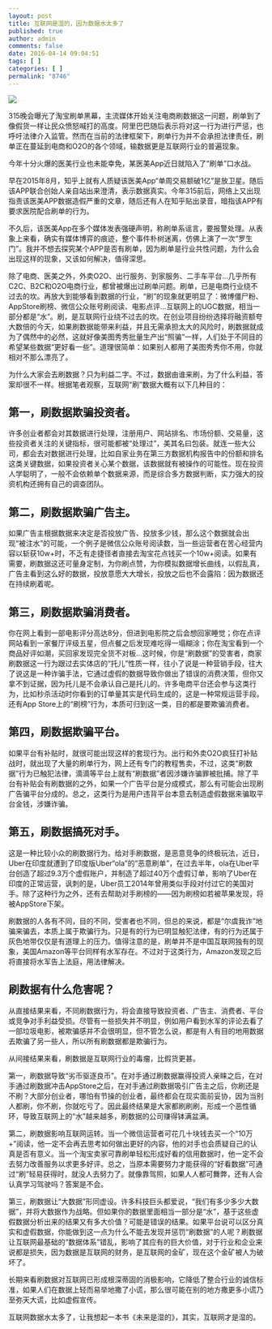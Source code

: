 ```yaml
---
layout: post
title: 互联网是湿的，因为数据水太多了
published: true
author: admin
comments: false
date: 2016-04-14 09:04:51
tags: [ ]
categories: [ ]
permalink: "8746"
---
```

![][1]




315晚会曝光了淘宝刷单黑幕，主流媒体开始关注电商刷数据这一问题，刷单到了像假货一样让民众愤怒喊打的高度。阿里巴巴随后表示将对这一行为进行严惩，也呼吁法律介入监管。然而在当前的法律框架下，刷单行为并不会承担法律责任，刷单正在蔓延到电商和O2O的各个领域，输数据更是互联网行业的普遍现象。

今年十分火爆的医美行业也未能幸免，某医美App近日就陷入了“刷单”口水战。

早在2015年8月，知乎上就有人质疑该医美App“单周交易额破1亿”是放卫星。随后该APP联合创始人亲自站出来澄清，表示数据真实。今年315前后，网络上又出现指责该医美APP数据造假严重的文章，随后还有人在知乎贴出录音，暗指该APP有要求医院配合刷单的行为。

不久后，该医美App在多个媒体发表强硬声明，称刷单系谣言，要报警处理。从表象上来看，确实有媒体博弈的痕迹，整个事件朴树迷离，仿佛上演了一次“罗生门”。我并不想去探究某个APP是否有刷单，因为刷单是行业共性问题，为什么会出现这样的现象，又该如何解决，值得深思。

除了电商、医美之外，外卖O2O、出行服务、到家服务、二手车平台…几乎所有C2C、B2C和O2O电商行业，都曾被爆出过刷单问题。刷单，已是电商行业绕不过去的坎。再放大到能够看到数据的行业，“刷”的现象就更明显了：微博僵尸粉、AppStore刷榜、微信公众账号刷阅读、电影点评…互联网上的UGC数据，相当一部分都是“水”。刷，是互联网行业绕不过去的坎。在创业项目纷纷选择将融资额夸大数倍的今天，如果刷数据能带来利益，并且无需承担太大的风险时，刷数据就成为了偶然中的必然，这就好像美图秀秀批量生产出“照骗”一样，人们处于不同目的希望某些数据“更好看一些”。道理很简单：如果别人都用了美图秀秀你不用，你就相对不那么漂亮了。

为什么大家会去刷数据？只为利益二字。不过，数据由谁来刷，为了什么利益，答案却很不一样。根据笔者观察，互联网“刷”数据大概有以下几种目的：

## 第一，刷数据欺骗投资者。

许多创业者都会对其数据进行处理，注册用户、网站排名、市场份额、交易量，这些投资者关注的关键指标，很可能都被“处理过”，美其名曰包装。就连一些大公司，都会去对数据进行处理，比如自家业务在第三方数据机构报告中的份额和排名这类关键数据，如果投资者关心某个数据，该数据就有被操作的可能性。现在投资人学聪明了，一般不会依赖单个数据来源，而是综合多方数据判断，实力强大的投资机构还拥有自己的调查团队。

## 第二，刷数据欺骗广告主。

如果广告主根据数据来决定是否投放广告、投放多少钱，那么这个数据就会出现“被注水”的可能，一个例子是微信公众账号阅读数，当一些运营者在苦心经营内容以斩获10w+时，不乏有走捷径者直接去淘宝花点钱买一个10w+阅读。如果有需要，刷数据这还可量身定制，为你刷点赞，为你模拟数据增长曲线，以假乱真，广告主看到这么好的数据，投放意愿大大增长，投放之后也不会露陷：因为数据还在持续刷着呢。

## 第三，刷数据欺骗消费者。

你在网上看到一部电影评分高达8分，但进到电影院之后会想回家睡觉；你在点评网站看到一家餐厅评级五星，但点餐之后发现难吃得一塌糊涂；你在淘宝看到一个商品好评如潮，买回家发现完全货不对板…这时候，你是“刷数据”的受害者，商家刷数据这一行为跟过去实体店的“托儿”性质一样，往小了说是一种营销手段，往大了说这是一种诈骗手法，它通过虚假的数据导致你做出了错误的消费决策，但你又拿不到证据，因为托儿是不会承认自己是托儿的。许多电商平台还会参与这类行为，比如秒杀活动时你看到的订单量其实是代码生成的，这是一种常规运营手段。还有App Store上的“刷榜”行为，本质可归到这一类，目的都是要欺骗消费者。

## 第四，刷数据欺骗平台。

如果平台有补贴时，就很可能出现这样的套现行为。出行和外卖O2O疯狂打补贴战时，就出现了大量的刷单行为，网上还有专门的教程售卖，不过，这类“刷数据”行为已触犯法律，滴滴等平台上就有“刷数据”者因涉嫌诈骗罪被批捕。除了平台有补贴会有刷数据的之外，如果一个广告平台是分成模式，那么有可能会出现刷广告骗平台分成的。总之，这类行为是用户违背平台本意去制造虚假数据来骗取平台金钱，涉嫌诈骗。

## 第五，刷数据搞死对手。

这是一种比较小众的刷数据行为。给对手刷数据，是恶意竞争的终极玩法，近日，Uber在印度就遭到了印度版Uber“ola”的“恶意刷单”，在过去半年，ola在Uber平台创造了超过9.3万个虚假账户，并制造了超过40万个虚假订单，影响了Uber在印度的正常运营，讽刺的是，Uber员工2014年曾用类似手段对付过它的美国对手。除了这种行为之外，还有去帮助对手刷榜的——因为刷榜如若被苹果发现，将被AppStore下架。

刷数据的人各有不同，目的不同，受害者也不同，但总的来说，都是“尔虞我诈”地骗来骗去，本质上属于欺骗行为。只是有的行为已明显触犯法律，有的行为还属于灰色地带仅仅是有道理上的压力。值得注意的是，刷单并不是中国互联网独有的现象，美国Amazon等平台同样有水军存在。不过对于这类行为，Amazon发现之后将直接将水军告上法庭，用法律解决。

## 刷数据有什么危害呢？

从直接结果来看，不同刷数据行为，将会直接导致投资者、广告主、消费者、平台或竞争对手利益受损。尽管有一些损失并不明显，例如用户看到水军的评论去看了一部垃圾电影，被欺骗感并不会很明显，但不管怎么说，都是有人有目的地用数据去欺骗了另一些人，所以所有刷数据都是欺骗行为。

从间接结果来看，刷数据是互联网行业的毒瘤，比假货更甚。

第一，刷数据导致“劣币驱逐良币”。在对手通过刷数据赢得投资人亲睐之后，在对手通过刷数据冲击AppStore之后，在对手通过刷数据吸引广告主之后，你刷还是不刷？大部分创业者，哪怕有节操的创业者，最终都会在现实面前妥协，因为当别人都刷，你不刷，你就吃亏了。因此最终结果是大家都刷刷刷，形成一个恶性循环，导致互联网上的“水”越来越多，刷数据的公司赚得钵满盆满。

第二，刷数据影响互联网运转。当一个微信运营者可花几十块钱去买一个“10万+”阅读，他一定不会再去思考如何做出更好的内容，他的对手也会质疑自己的认真是否有意义。当一个淘宝卖家可靠刷单轻松形成好看的信用数据时，他一定不会去努力改善服务以求更多好评。总之，当原本需要努力才能获得的“好看数据”可通过“刷”轻易获得时，就没人去努力了。就像靠驾照，如果人人都可舞弊，还有人会认真学习驾驶吗？答案是不会。

第三，刷数据让“大数据”形同虚设。许多科技巨头都爱说，“我们有多少多少大数据”，并将大数据作为战略。但如果你的数据里面相当一部分是“水”，基于这些虚假数据分析出来的结果又有多大价值？可能是错误的结果。如果平台说可以区分真实和虚假数据，你能做到这一点为什么不能去发现并惩罚“刷数据”的人呢？刷数据让互联网最基础的“数据体系”错乱，影响了其应有的巨大价值，对于行业和企业来说都是损失，因为数据是互联网的财务，是互联网的金矿，现在这个金矿被人为破坏了。

长期来看刷数据对互联网已形成根深蒂固的消极影响，它降低了整合行业的诚信标准，如果人们在数据上轻而易举地撒了小谎，那么很可能在别的地方撒更多小谎乃至弥天大谎，比如虚假宣传。

互联网数据水太多了，让我想起一本书《未来是湿的》，其实，互联网才是湿的。

 [1]: http://yongz.com/yz/wp-content/uploads/2016/04/8783d82ccddb852df9821afce6c1bf6a.jpg